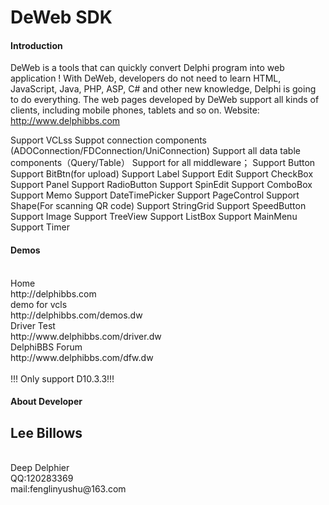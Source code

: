 # DeWeb SDK

#### Introduction
DeWeb is a tools that can quickly convert Delphi program into web application !
With DeWeb, developers do not need to learn HTML, JavaScript, Java, PHP, ASP, C# and other new knowledge, Delphi is going to do everything. The web pages developed by DeWeb support all kinds of clients, including mobile phones, tablets and so on.
Website: http://www.delphibbs.com

Support VCLss
Suppot connection components (ADOConnection/FDConnection/UniConnection)
Support all data table components（Query/Table）
Support for all middleware；
Support Button
Support BitBtn(for upload)
Support Label
Support Edit
Support CheckBox
Support Panel
Support RadioButton
Support SpinEdit
Support ComboBox
Support Memo
Support DateTimePicker
Support PageControl
Support Shape(For scanning QR code)
Support StringGrid
Support SpeedButton
Support Image
Support TreeView
Support ListBox
Support MainMenu
Support Timer

#### Demos
<br/>
Home<br/>
http://delphibbs.com
<br/>
demo for vcls <br/>
http://delphibbs.com/demos.dw
<br/>
Driver Test<br/>
http://www.delphibbs.com/driver.dw
<br/>
DelphiBBS Forum<br/>
http://www.delphibbs.com/dfw.dw
<br/>

<br/>
!!! Only support D10.3.3!!!


#### About Developer

Lee Billows
<br/>
-
<br/>
Deep Delphier
<br/>
QQ:120283369
<br/>
mail:fenglinyushu@163.com

